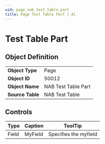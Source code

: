 ```yaml
---
uid: page_nab_test_table_part
title: Page Test Table Part | Al
---
```

# Test Table Part

## Object Definition

<table>
<tr><td><b>Object Type</b></td><td>Page</td></tr>
<tr><td><b>Object ID</b></td><td>50012</td></tr>
<tr><td><b>Object Name</b></td><td>NAB Test Table Part</td></tr>
<tr><td><b>Source Table</b></td><td>NAB Test Table</td></tr>
</table>

## Controls

| Type | Caption | ToolTip |
| ---- | ------- | ----------- |
| Field | MyField | Specifies the myfield |
